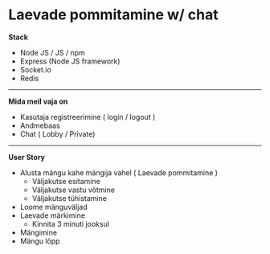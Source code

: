 # Laevade pommitamine w/ chat

**Stack**
- Node JS / JS / npm
- Express (Node JS framework)
- Socket.io
- Redis

--------------------------------

**Mida meil vaja on**
- Kasutaja registreerimine ( login / logout )
- Andmebaas
- Chat ( Lobby / Private)

________________________________

**User Story**

- Alusta mängu kahe mängija vahel ( Laevade pommitamine )
    - Väljakutse esitamine
    - Väljakutse vastu võtmine
    - Väljakutse tühistamine
- Loome mänguväljad
- Laevade märkimine
    - Kinnita 3 minuti jooksul
- Mängimine
- Mängu lõpp
